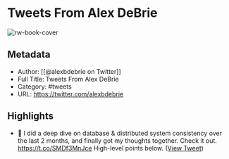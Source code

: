 # Tweets From Alex DeBrie

![rw-book-cover](https://pbs.twimg.com/profile_images/1129025836252897281/n6NudSeV.png)

## Metadata
- Author: [[@alexbdebrie on Twitter]]
- Full Title: Tweets From Alex DeBrie
- Category: #tweets
- URL: https://twitter.com/alexbdebrie

## Highlights
- 👋 I did a deep dive on database & distributed system consistency over the last 2 months, and finally got my thoughts together.
  Check it out.
  https://t.co/SMDf3MnJce
  High-level points below. ([View Tweet](https://twitter.com/alexbdebrie/status/1537099720253923330))
